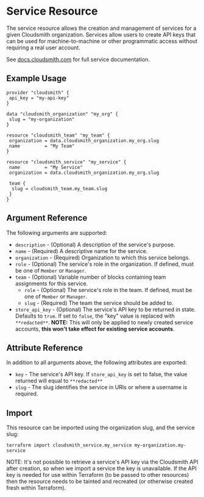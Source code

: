 # Service Resource

The service resource allows the creation and management of services for a given Cloudsmith organization. Services allow users to create API keys that can be used for machine-to-machine or other programmatic access without requiring a real user account.

See [docs.cloudsmith.com](https://docs.cloudsmith.com/accounts-and-teams/service-accounts) for full service documentation.

## Example Usage

```hcl
provider "cloudsmith" {
 api_key = "my-api-key"
}

data "cloudsmith_organization" "my_org" {
 slug = "my-organization"
}

resource "cloudsmith_team" "my_team" {
 organization = data.cloudsmith_organization.my_org.slug
 name         = "My Team"
}

resource "cloudsmith_service" "my_service" {
 name         = "My Service"
 organization = data.cloudsmith_organization.my_org.slug

 team {
  slug = cloudsmith_team.my_team.slug
 }
}
```

## Argument Reference

The following arguments are supported:

* `description` - (Optional) A description of the service's purpose.
* `name` - (Required) A descriptive name for the service.
* `organization` - (Required) Organization to which this service belongs.
* `role` - (Optional) The service's role in the organization. If defined, must be one of `Member` or `Manager`.
* `team` - (Optional) Variable number of blocks containing team assignments for this service.
 	* `role` - (Optional) The service's role in the team. If defined, must be one of `Member` or `Manager`.
 	* `slug` - (Required) The team the service should be added to.
* `store_api_key` - (Optional) The service's API key to be returned in state. Defaults to `true`. If set to `false`, the "key" value is replaced with `**redacted**`. **NOTE:** This will only be applied to newly created service accounts, **this won't take effect for existing service accounts**.

## Attribute Reference

In addition to all arguments above, the following attributes are exported:

* `key` - The service's API key. If `store_api_key` is set to false, the value returned will equal to `**redacted**`
* `slug` - The slug identifies the service in URIs or where a username is required.

## Import

This resource can be imported using the organization slug, and the service slug:

```shell
terraform import cloudsmith_service.my_service my-organization.my-service
```

NOTE: It's not possible to retrieve a service's API key via the Cloudsmith API after creation, so when we import a service the key is unavailable. If the API key is needed for use within Terraform (to be passed to other resources) then the resource needs to be tainted and recreated (or otherwise created fresh within Terraform).
